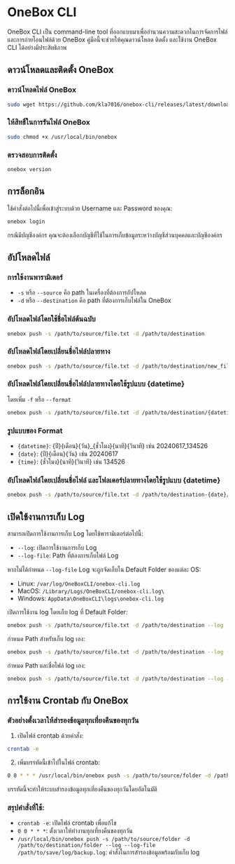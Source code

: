 # OneBox CLI

OneBox CLI เป็น command-line tool ที่ออกแบบมาเพื่ออำนวนความสะดวกในการจัดการไฟล์ และการถ่ายโอนไฟล์ด้วย OneBox คู่มือนี้จะช่วยให้คุณดาวน์โหลด ติดตั้ง และใช้งาน OneBox CLI ได้อย่างมีประสิทธิภาพ

## ดาวน์โหลดและติดตั้ง OneBox

### ดาวน์โหลดไฟล์ OneBox
```bash
sudo wget https://github.com/kla7016/onebox-cli/releases/latest/download/onebox -O /usr/local/bin/onebox
```

### ให้สิทธิ์ในการรันไฟล์ OneBox
```bash
sudo chmod +x /usr/local/bin/onebox
```

### ตรวจสอบการติดตั้ง
```bash
onebox version
```

## การล็อกอิน
ใช้คำสั่งต่อไปนี้เพื่อเข้าสู่ระบบด้วย Username และ Password ของคุณ:
```bash
onebox login
```
กรณีมีบัญชีองค์กร คุณจะต้องเลือกบัญชีที่ใช้ในการเก็บข้อมูลระหว่างบัญชีส่วนบุคคลและบัญชีองค์กร

## อัปโหลดไฟล์

### การใช้งานพารามิเตอร์
- `-s` หรือ `--source` คือ path ในเครื่องที่ต้องการอัปโหลด
- `-d` หรือ `--destination` คือ path ที่ต้องการเก็บไฟล์ใน OneBox

### อัปโหลดไฟล์โดยใช้ชื่อไฟล์ต้นฉบับ
```bash
onebox push -s /path/to/source/file.txt -d /path/to/destination
```

### อัปโหลดไฟล์โดยเปลี่ยนชื่อไฟล์ปลายทาง
```bash
onebox push -s /path/to/source/file.txt -d /path/to/destination/new_file.txt
```

### อัปโหลดไฟล์โดยเปลี่ยนชื่อไฟล์ปลายทางโดยใช้รูปแบบ {datetime}
โดยเพิ่ม `-f` หรือ `--format`
```bash
onebox push -s /path/to/source/file.txt -d /path/to/destination/{datetime}_file.txt -f
```

### รูปแบบของ Format
- `{datetime}`: {ปี}{เดือน}{วัน}_{ชั่วโมง}{นาที}{วินาที} เช่น 20240617_134526
- `{date}`: {ปี}{เดือน}{วัน} เช่น 20240617
- `{time}`: {ชั่วโมง}{นาที}{วินาที} เช่น 134526

### อัปโหลดไฟล์โดยเปลี่ยนชื่อไฟล์ และโฟลเดอร์ปลายทางโดยใช้รูปแบบ {datetime}
```bash
onebox push -s /path/to/source/file.txt -d /path/to/destination-{date}/{time}_file.txt -f
```

## เปิดใช้งานการเก็บ Log
สามารถเปิดการใช้งานการเก็บ Log โดยใช้พารามิเตอร์ต่อไปนี้:
- `--log`: เปิดการใช้งานการเก็บ Log
- `--log-file`: Path ที่ต้องการเก็บไฟล์ Log

หากไม่ได้กำหนด `--log-file` Log จะถูกจัดเก็บใน Default Folder ของแต่ละ OS:
- Linux: `/var/log/OneBoxCLI/onebox-cli.log`
- MacOS: `/Library/Logs/OneBoxCLI/onebox-cli.log\`
- Windows: `AppData\OneBoxCLI\logs\onebox-cli.log`

เปิดการใช้งาน log โดยเก็บ log ที่ Default Folder:
```bash
onebox push -s /path/to/source/file.txt -d /path/to/destination --log
```

กำหนด Path สำหรับเก็บ log เอง:
```bash
onebox push -s /path/to/source/file.txt -d /path/to/destination --log --log-file /path/to/save/log
```

กำหนด Path และชื่อไฟล์ log เอง:
```bash
onebox push -s /path/to/source/file.txt -d /path/to/destination --log --log-file /path/to/save/log/mydata.log
```

## การใช้งาน Crontab กับ OneBox

### ตัวอย่างตั้งเวลาให้สำรองข้อมูลทุกเที่ยงคืนของทุกวัน
1. เปิดไฟล์ crontab ด้วยคำสั่ง:

```bash
crontab -e
```

2. เพิ่มบรรทัดนี้เข้าไปในไฟล์ crontab:

```bash
0 0 * * * /usr/local/bin/onebox push -s /path/to/source/folder -d /path/to/destination/folder --log --log-file /path/to/save/log/backup.log
```

บรรทัดนี้จะทำให้ระบบสำรองข้อมูลทุกเที่ยงคืนของทุกวันโดยอัตโนมัติ

### สรุปคำสั่งที่ใช้:
- `crontab -e`: เปิดไฟล์ crontab เพื่อแก้ไข
- `0 0 * * *`: ตั้งเวลาให้ทำงานทุกเที่ยงคืนของทุกวัน
- `/usr/local/bin/onebox push -s /path/to/source/folder -d /path/to/destination/folder --log --log-file /path/to/save/log/backup.log`: คำสั่งในการสำรองข้อมูลพร้อมกับเก็บ log